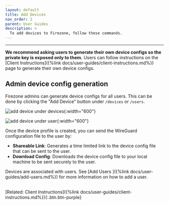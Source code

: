 ```yaml
---
layout: default
title: Add Devices
nav_order: 2
parent: User Guides
description: >
  To add devices to Firezone, follow these commands.
---
```

---

**We recommend asking users to generate their own device configs so the private
key is exposed only to them.** Users can follow instructions on the
[Client Instructions]({%link docs/user-guides/client-instructions.md%})
page to generate their own device configs.

## Admin device config generation

Firezone admins can generate device configs for all users. This can be done by
clicking the "Add Device" button under `/devices` or `/users`.

![add device under devices](https://user-images.githubusercontent.com/52545545/153468000-06b2ea64-30b3-4f62-a2f4-043e5f231cb4.png){:width="600"}

![add device under user](https://user-images.githubusercontent.com/52545545/153467794-a9912bf0-2a13-4d05-9df9-2bd6e32b594c.png){:width="600"}

Once the device profile is created, you can send the WireGuard configuration
file to the user by:

* **Shareable Link**: Generates a time limited link to the device config file
that can be sent to the user.
* **Download Config**: Downloads the device config file to your local machine
to be sent securely to the user.

Devices are associated with users. See [Add Users
]({%link docs/user-guides/add-users.md%}) for more information on how to add
a user.

\
[Related: Client Instructions]({%link docs/user-guides/client-instructions.md%}){:.btn.btn-purple}
